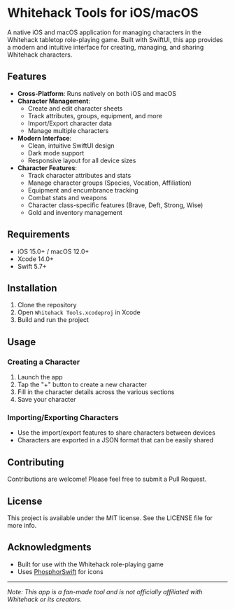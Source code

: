 # Whitehack Tools for iOS/macOS

A native iOS and macOS application for managing characters in the Whitehack tabletop role-playing game. Built with SwiftUI, this app provides a modern and intuitive interface for creating, managing, and sharing Whitehack characters.

## Features

- **Cross-Platform**: Runs natively on both iOS and macOS
- **Character Management**:
  - Create and edit character sheets
  - Track attributes, groups, equipment, and more
  - Import/Export character data
  - Manage multiple characters
- **Modern Interface**:
  - Clean, intuitive SwiftUI design
  - Dark mode support
  - Responsive layout for all device sizes
- **Character Features**:
  - Track character attributes and stats
  - Manage character groups (Species, Vocation, Affiliation)
  - Equipment and encumbrance tracking
  - Combat stats and weapons
  - Character class-specific features (Brave, Deft, Strong, Wise)
  - Gold and inventory management

## Requirements

- iOS 15.0+ / macOS 12.0+
- Xcode 14.0+
- Swift 5.7+

## Installation

1. Clone the repository
2. Open `Whitehack Tools.xcodeproj` in Xcode
3. Build and run the project

## Usage

### Creating a Character
1. Launch the app
2. Tap the "+" button to create a new character
3. Fill in the character details across the various sections
4. Save your character

### Importing/Exporting Characters
- Use the import/export features to share characters between devices
- Characters are exported in a JSON format that can be easily shared

## Contributing

Contributions are welcome! Please feel free to submit a Pull Request.

## License

This project is available under the MIT license. See the LICENSE file for more info.

## Acknowledgments

- Built for use with the Whitehack role-playing game
- Uses [PhosphorSwift](https://github.com/phosphor-icons/phosphor-swift) for icons

---
*Note: This app is a fan-made tool and is not officially affiliated with Whitehack or its creators.*
